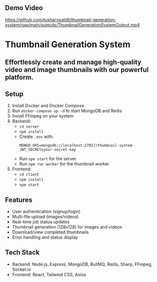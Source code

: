 ## Demo Video

https://github.com/tusharvpatil8/thumbnail-generation-system/raw/main/outputs/ThumbnailGenerationSystemOutput.mp4

# Thumbnail Generation System

## Effortlessly create and manage high-quality video and image thumbnails with our powerful platform.

## Setup
1. Install Docker and Docker Compose
2. Run `docker-compose up -d` to start MongoDB and Redis
3. Install FFmpeg on your system
4. Backend:
   - `cd server`
   - `npm install`
   - Create `.env` with:
     ```
     MONGO_URI=mongodb://localhost:27017/thumbnail-system
     JWT_SECRET=your-secret-key
     ```
   - Run `npm start` for the server
   - Run `npm run worker` for the thumbnail worker
5. Frontend:
   - `cd client`
   - `npm install`
   - `npm start`

## Features
- User authentication (signup/login)
- Multi-file upload (images/videos)
- Real-time job status updates
- Thumbnail generation (128x128) for images and videos
- Download/view completed thumbnails
- Error handling and status display

## Tech Stack
- Backend: Node.js, Express, MongoDB, BullMQ, Redis, Sharp, FFmpeg, Socket.io
- Frontend: React, Tailwind CSS, Axios  